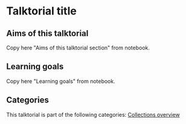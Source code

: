 # Talktorial title

## Aims of this talktorial

Copy here "Aims of this talktorial section" from notebook.

## Learning goals

Copy here "Learning goals" from notebook.

## Categories

This talktorial is part of the following categories: [Collections overview](link)
